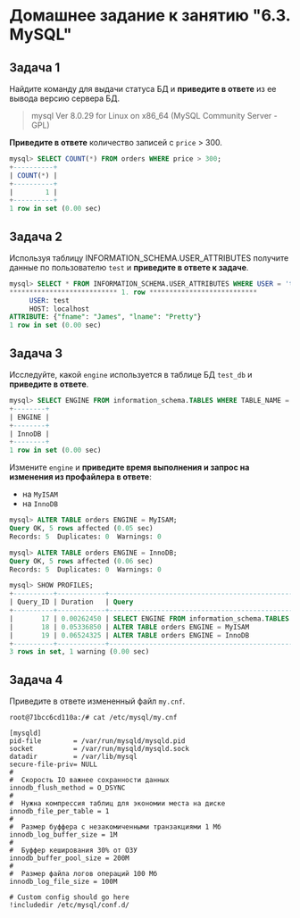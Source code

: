 # Домашнее задание к занятию "6.3. MySQL"


## Задача 1

Найдите команду для выдачи статуса БД и **приведите в ответе** из ее вывода версию сервера БД.
> mysql  Ver 8.0.29 for Linux on x86_64 (MySQL Community Server - GPL)

**Приведите в ответе** количество записей с `price` > 300.

```SQL
mysql> SELECT COUNT(*) FROM orders WHERE price > 300;
+----------+
| COUNT(*) |
+----------+
|        1 |
+----------+
1 row in set (0.00 sec)
```

## Задача 2
    
Используя таблицу INFORMATION_SCHEMA.USER_ATTRIBUTES получите данные по пользователю `test` и 
**приведите в ответе к задаче**.

```SQL
mysql> SELECT * FROM INFORMATION_SCHEMA.USER_ATTRIBUTES WHERE USER = 'test' AND HOST = 'localhost'\G
*************************** 1. row ***************************
     USER: test
     HOST: localhost
ATTRIBUTE: {"fname": "James", "lname": "Pretty"}
1 row in set (0.00 sec)
```

## Задача 3

Исследуйте, какой `engine` используется в таблице БД `test_db` и **приведите в ответе**.
```SQL
mysql> SELECT ENGINE FROM information_schema.TABLES WHERE TABLE_NAME = 'orders';
+--------+
| ENGINE |
+--------+
| InnoDB |
+--------+
1 row in set (0.00 sec)
```

Измените `engine` и **приведите время выполнения и запрос на изменения из профайлера в ответе**:
- на `MyISAM`
- на `InnoDB`

```SQL
mysql> ALTER TABLE orders ENGINE = MyISAM;
Query OK, 5 rows affected (0.05 sec)
Records: 5  Duplicates: 0  Warnings: 0

mysql> ALTER TABLE orders ENGINE = InnoDB;
Query OK, 5 rows affected (0.06 sec)
Records: 5  Duplicates: 0  Warnings: 0

mysql> SHOW PROFILES;
+----------+------------+--------------------------------------------------------------------------+
| Query_ID | Duration   | Query                                                                    |
+----------+------------+--------------------------------------------------------------------------+
|       17 | 0.00262450 | SELECT ENGINE FROM information_schema.TABLES WHERE TABLE_NAME = 'orders' |
|       18 | 0.05336850 | ALTER TABLE orders ENGINE = MyISAM                                       |
|       19 | 0.06524325 | ALTER TABLE orders ENGINE = InnoDB                                       |
+----------+------------+--------------------------------------------------------------------------+
3 rows in set, 1 warning (0.00 sec)

```


## Задача 4 

Приведите в ответе измененный файл `my.cnf`.

````
root@71bcc6cd110a:/# cat /etc/mysql/my.cnf   

[mysqld]
pid-file        = /var/run/mysqld/mysqld.pid
socket          = /var/run/mysqld/mysqld.sock
datadir         = /var/lib/mysql
secure-file-priv= NULL
#
#  Скорость IO важнее сохранности данных
innodb_flush_method = O_DSYNC
#
#  Нужна компрессия таблиц для экономии места на диске
innodb_file_per_table = 1
#
#  Размер буффера с незакомиченными транзакциями 1 Мб
innodb_log_buffer_size = 1M
#
#  Буффер кеширования 30% от ОЗУ
innodb_buffer_pool_size = 200M
#
#  Размер файла логов операций 100 Мб
innodb_log_file_size = 100M

# Custom config should go here
!includedir /etc/mysql/conf.d/


````

